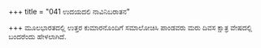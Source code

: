 +++
title = "041 ಉದಯದಲಿ ನಾವಿನಿಬರಾತನ"

+++
ಮೂಲಭಾರತದಲ್ಲಿ ಉತ್ತರ ಕುಮಾರನೊಂದಿಗೆ ಸಮಾಲೋಚಿಸಿ ಪಾಂಡವರು ಮರು ದಿವಸ ಕ್ಷಾತ್ರ ವೇಷದಲ್ಲಿ ಬಂದರೆಂದು ಹೇಳಲಾಗಿದೆ.